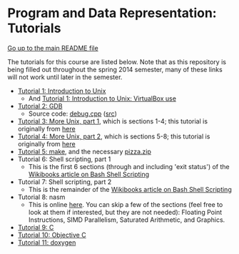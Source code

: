 Program and Data Representation: Tutorials
==========================================

[Go up to the main README file](../README.html)

The tutorials for this course are listed below. Note that as this repository is being filled out throughout the spring 2014 semester, many of these links will not work until later in the semester.

- [Tutorial 1: Introduction to Unix](01-intro-unix/index.html)
  - And [Tutorial 1: Introduction to Unix: VirtualBox use](01-intro-unix/virtual-box.html)
- [Tutorial 2: GDB](02-gdb/index.html)
  - Source code: [debug.cpp](02-gdb/debug.cpp.html) ([src](02-gdb/debug.cpp))
- [Tutorial 3: More Unix, part 1](03-04-more-unix/index.html), which is sections 1-4; this tutorial is originally from [here](http://www.ee.surrey.ac.uk/Teaching/Unix/)
- [Tutorial 4: More Unix, part 2](03-04-more-unix/index.html), which is sections 5-8; this tutorial is originally from [here](http://www.ee.surrey.ac.uk/Teaching/Unix/)
- [Tutorial 5: make](05-make/index.html), and the necessary [pizza.zip](05-make/pizza.zip)
- Tutorial 6: Shell scripting, part 1
  - This is the first 6 sections (through and including 'exit status') of the [Wikibooks article on Bash Shell Scripting](http://en.wikibooks.org/wiki/Bash_Shell_Scripting)
- Tutorial 7: Shell scripting, part 2
  - This is the remainder of the [Wikibooks article on Bash Shell Scripting](http://en.wikibooks.org/wiki/Bash_Shell_Scripting)
- Tutorial 8: nasm
  - This is online [here](http://cs.lmu.edu/~ray/notes/nasmexamples/).  You can skip a few of the sections (feel free to look at them if interested, but they are not needed): Floating Point Instructions, SIMD Parallelism, Saturated Arithmetic, and Graphics.
- [Tutorial 9: C](09-c/index.html)
- [Tutorial 10: Objective C](10-objc/index.html)
- [Tutorial 11: doxygen](11-doxygen/index.html)
